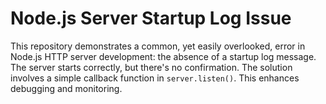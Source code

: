 # Node.js Server Startup Log Issue

This repository demonstrates a common, yet easily overlooked, error in Node.js HTTP server development: the absence of a startup log message.  The server starts correctly, but there's no confirmation.  The solution involves a simple callback function in `server.listen()`.  This enhances debugging and monitoring.